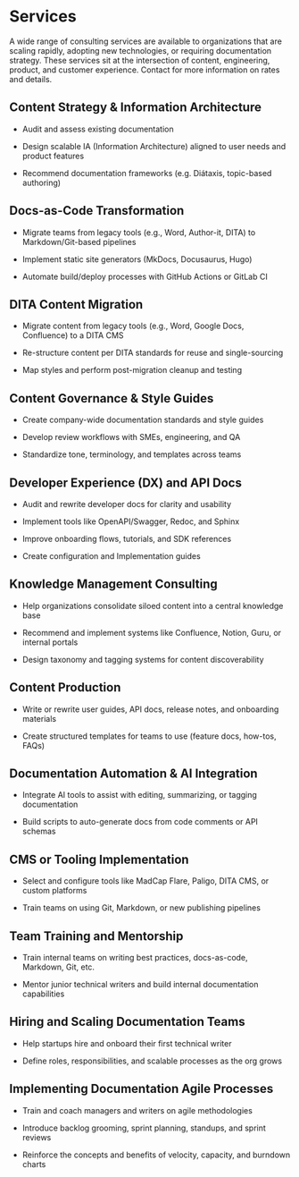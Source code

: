 # Services

A wide range of consulting services are available to organizations that are scaling rapidly, adopting new technologies, or requiring documentation strategy. These services sit at the intersection of content, engineering, product, and customer experience. Contact for more information on rates and details. 

## Content Strategy & Information Architecture

* Audit and assess existing documentation

* Design scalable IA (Information Architecture) aligned to user needs and product features

* Recommend documentation frameworks (e.g. Diátaxis, topic-based authoring)

## Docs-as-Code Transformation

* Migrate teams from legacy tools (e.g., Word, Author-it, DITA) to Markdown/Git-based pipelines

* Implement static site generators (MkDocs, Docusaurus, Hugo)

* Automate build/deploy processes with GitHub Actions or GitLab CI

## DITA Content Migration

* Migrate content from legacy tools (e.g., Word, Google Docs, Confluence) to a DITA CMS

* Re-structure content per DITA standards for reuse and single-sourcing

* Map styles and perform post-migration cleanup and testing

## Content Governance & Style Guides

* Create company-wide documentation standards and style guides

* Develop review workflows with SMEs, engineering, and QA

* Standardize tone, terminology, and templates across teams

## Developer Experience (DX) and API Docs

* Audit and rewrite developer docs for clarity and usability

* Implement tools like OpenAPI/Swagger, Redoc, and Sphinx

* Improve onboarding flows, tutorials, and SDK references

* Create configuration and Implementation guides

## Knowledge Management Consulting

* Help organizations consolidate siloed content into a central knowledge base

* Recommend and implement systems like Confluence, Notion, Guru, or internal portals

* Design taxonomy and tagging systems for content discoverability

## Content Production

* Write or rewrite user guides, API docs, release notes, and onboarding materials

* Create structured templates for teams to use (feature docs, how-tos, FAQs)

## Documentation Automation & AI Integration

* Integrate AI tools to assist with editing, summarizing, or tagging documentation

* Build scripts to auto-generate docs from code comments or API schemas

## CMS or Tooling Implementation

* Select and configure tools like MadCap Flare, Paligo, DITA CMS, or custom platforms

* Train teams on using Git, Markdown, or new publishing pipelines

## Team Training and Mentorship

* Train internal teams on writing best practices, docs-as-code, Markdown, Git, etc.

* Mentor junior technical writers and build internal documentation capabilities

## Hiring and Scaling Documentation Teams

* Help startups hire and onboard their first technical writer

* Define roles, responsibilities, and scalable processes as the org grows

## Implementing Documentation Agile Processes

* Train and coach managers and writers on agile methodologies
  
* Introduce backlog grooming, sprint planning, standups, and sprint reviews
  
* Reinforce the concepts and benefits of velocity, capacity, and burndown charts


